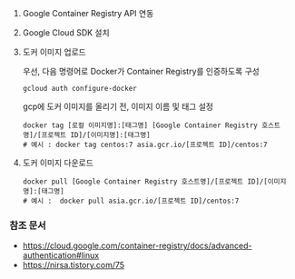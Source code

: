 1. Google Container Registry API 연동

2. Google Cloud SDK 설치

3. 도커 이미지 업로드

   우선, 다음 명령어로 Docker가 Container Registry를 인증하도록 구성

   ```shell
   gcloud auth configure-docker
   ```

   gcp에 도커 이미지를 올리기 전, 이미지 이름 및 태그 설정

   ```shell
   docker tag [로컬 이미지명]:[태그명] [Google Container Registry 호스트명]/[프로젝트 ID]/[이미지명]:[태그명]
   # 예시 : docker tag centos:7 asia.gcr.io/[프로젝트 ID]/centos:7
   ```

4. 도커 이미지 다운로드

   ```shell
   docker pull [Google Container Registry 호스트명]/[프로젝트 ID]/[이미지명]:[태그명]
   # 예시 :  docker pull asia.gcr.io/[프로젝트 ID]/centos:7
   ```

   



### 참조 문서

- https://cloud.google.com/container-registry/docs/advanced-authentication#linux
- https://nirsa.tistory.com/75